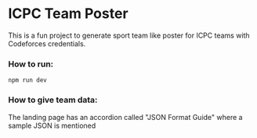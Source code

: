 # ICPC Team Poster

This is a fun project to generate sport team like poster for ICPC teams with Codeforces credentials.

### How to run:

`npm run dev`

### How to give team data:

The landing page has an accordion called "JSON Format Guide" where a sample JSON is mentioned
